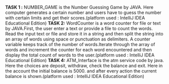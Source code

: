 **TASK 1 :** NUMBER_GAME is the Number Guessing Game by JAVA. Here computer generates a certain number and users have to guess the number with certain limits and get their scores.(platform used : IntelliJ IDEA Educational Edition)
**TASK 2:** WordCounter is a word counter for file or text by JAVA.First, the user enter a text or provide a file to count the words. Read the input text or file and store it in a string and then split the string into an array of words using space or punctuation as delimiters. A counter variable keeps track of the number of words.Iterate through the array of words and increment the counter for each word encountered and then display the total count of words to the user.(platform used : IntelliJ IDEA Educational Edition)
**TASK 4:** ATM_Interface is the atm service code by java. Here the choices are deposit, withdraw, check the balance and exit. Here in the account the initial balance is 5000. and after every action the current balance is shown.(platform used : IntelliJ IDEA Educational Edition) 
